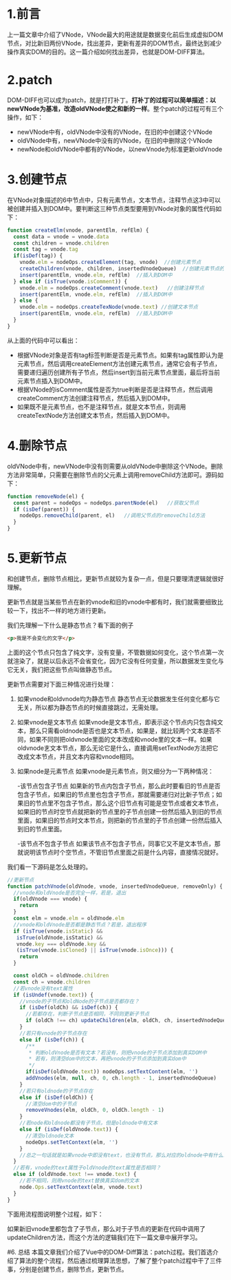 # 1.前言
上一篇文章中介绍了VNode，VNode最大的用途就是数据变化前后生成虚拟DOM节点，对比新旧两份VNode，找出差异，更新有差异的DOM节点，最终达到减少操作真实DOM的目的。这一篇介绍如何找出差异，也就是DOM-DIFF算法。

# 2.patch
DOM-DIFF也可以成为patch，就是打打补丁。**打补丁的过程可以简单描述：以newVNode为基准，改造oldVNode使之和新的一样**。整个patch的过程可有三个操作，如下：

- newVNode中有，oldVNode中没有的VNode，在旧的中创建这个VNode
- oldVNode中有，newVNode中没有的VNode，在旧的中删除这个VNode
- newNode和oldVNode中都有的VNode，以newVnode为标准更新oldVnode

# 3.创建节点
在VNode对象描述的6中节点中，只有元素节点，文本节点，注释节点这3中可以被创建并插入到DOM中。要判断这三种节点类型要用到VNode对象的属性代码如下：

```javascript
function createElm(vnode, parentElm, refElm) {
  const data = vnode = vnode.data
  const children = vnode.children
  const tag = vnode.tag
  if(isDef(tag)) {
    vnode.elm = nodeOps.createElement(tag, vnode)  //创建元素节点
    createChildren(vnode, children, insertedVnodeQueue)  //创建元素节点的子节点
    insert(parentElm, vnode.elm, refElm)  //插入到DOM中
  } else if (isTrue(vnode.isComment)) {
    vnode.elm = nodeOps.createComment(vnode.text)   //创建注释节点
    insert(parentElm, vnode.elm, refElm)  //插入到DOM中
  } else {
    vnode.elm = nodeOps.createTexNode(vnode.text) //创建文本节点
    insert(parentElm, vnode.elm, refElm)  //插入到DOM中
  }
}
```

从上面的代码中可以看出：
- 根据VNode对象是否有tag标签判断是否是元素节点。如果有tag属性即认为是元素节点，然后调用createElement方法创建元素节点，通常它会有子节点，需要递归遍历创建所有子节点，然后insert到当前元素节点里面，最后将当前元素节点插入到DOM中。
- 根据VNode的isComment属性是否为true判断是否是注释节点，然后调用createComment方法创建注释节点，然后插入到DOM中。
- 如果既不是元素节点，也不是注释节点，就是文本节点，则调用createTextNode方法创建文本节点，然后插入到DOM中。

# 4.删除节点
oldVNode中有，newVNode中没有则需要从oldVNode中删除这个VNode。删除方法非常简单，只需要在删除节点的父元素上调用removeChild方法即可。源码如下：

```javascript
function removeNode(el) {
  const parent = nodeOps = nodeOps.parentNode(el)   //获取父节点
  if (isDef(parent)) {
    nodeOps.removeChild(parent, el)   //调用父节点的removeChild方法
  }
}
```

# 5.更新节点
和创建节点，删除节点相比，更新节点就较为复杂一点，但是只要理清逻辑就很好理解。  

更新节点就是当某些节点在新的vnode和旧的vnode中都有时，我们就需要细致比较一下，找出不一样的地方进行更新。  

我们先理解一下什么是静态节点？看下面的例子
```html
<p>我是不会变化的文字</p>
```
上面的这个节点只包含了纯文字，没有变量，不管数据如何变化，这个节点第一次就渲染了，就是以后永远不会省变化，因为它没有任何变量，所以数据发生变化与它无关，我们把这些节点叫做静态节点。  

更新节点需要对下面三种情况进行处理：  
1. 如果vnode和oldvnode均为静态节点
   静态节点无论数据发生任何变化都与它无关，所以都为静态节点的时候直接跳过，无需处理。
2. 如果vnode是文本节点
   如果vnode是文本节点，即表示这个节点内只包含纯文本，那么只需看oldnode是否也是文本节点，如果是，就比较两个文本是否不同，如果不同则把oldvnode里面的文本改成和vnode里的文本一样。如果oldvnode㐊文本节点，那么无论它是什么，直接调用setTextNode方法把它改成文本节点，并且文本内容和vnode相同。
3. 如果node是元素节点
   如果vnode是元素节点，则又细分为一下两种情况：

   -该节点包含子节点
   如果新的节点内包含子节点，那么此时要看旧的节点是否包含子节点，如果旧的节点里也包含子节点，那就需要递归对比新子节点；如果旧的节点里不包含子节点，那么这个旧节点有可能是空节点或者文本节点，如果旧的节点时空节点就把新的节点里的子节点创建一份然后插入到旧的节点里面，如果旧的节点时文本节点，则把新的节点里的子节点创建一份然后插入到旧的节点里面。
   
   -该节点不包含子节点
   如果该节点不包含子节点，同事它又不是文本节点，那就说明该节点时个空节点，不管旧节点里面之前是什么内容，直接情况就好。

我们看一下源码是怎么处理的。
```javascript
//更新节点
function patchVnode(oldVnode, vnode, insertedVnodeQueue, removeOnly) {
  //vnode和oldVnode是否完全一样，若是，退出
  if(oldVnode === vnode) {
    return
  }
  const elm = vnode.elm = oldVnode.elm
  //vnode和oldVnode是否都是静态节点？若是，退出程序
  if (isTrue(vnode.isStatic) &&
   isTrue(oldVnode,isStatic) &&
   vnode.key === oldVnode.key &&
   (isTrue(vnode.isCloned) || isTrue(vnode.isOnce))) {
    return
  }

  const oldCh = oldVnode.children
  const ch = vnode.children
  //若vnode没有text属性
  if (isUndef(vnode.text)) {
    //vnode的子节点和oldNode的子节点是否都存在？
    if (isDef(oldCh) && isDef(ch)) {
      //若都存在，判断子节点是否相同，不同则更新子节点
      if (oldCh !== ch) updateChildren(elm, oldCh, ch, insertedVnodeQueue, removeOnly)
    }
    //若只有vnode的子节点存在
    else if (isDef(ch)) {
      /**
       * 判断oldVnode是否有文本？若没有，则把vnode的子节点添加到真实DOM中
       * 若有，则清空dom中的文本，再把vnode的子节点添加到真实dom中
       */
      if(isDef(oldVnode.text)) nodeOps.setTextContent(elm, '')
      addVnodes(elm, null, ch, 0, ch.length - 1, insertedVnodeQueue)
    }
    //若只有oldnode的子节点存在
    else if (isDef(oldCh)) {
      //清空dom中的子节点
      removeVnodes(elm, oldCh, 0, oldCh.length - 1)
    }
    //若node和oldnode都没有子节点，但是oldnode中有文本
    else if (isDef(oldVnode.text)) {
      //清空oldnode文本
      nodeOps.setTetContext(elm, '')
    }
    //总之一句话就是如果vnode中即没有text，也没有节点，那么对应的oldnode中有什么就清空什么
  }
  //若有，vnode的text属性于oldVnode的text属性是否相同？
  else if (oldVnode.text !== vnode.text) {
    //若不相同，则用vnode的text替换真实dom的文本
    node.Ops.setTextContext(elm, vnode.text)
  }
}
```
下面用流程图说明整个过程，如下：
<img alt='' src="./img/dom-diff.png"/>

如果新旧vnode里都包含了子节点，那么对于子节点的更新在代码中调用了updateChildren方法，而这个方法的逻辑我们在下一篇文章中展开学习。

#6. 总结
本篇文章我们介绍了Vue中的DOM-Diff算法：patch过程。我们首选介绍了算法的整个流程，然后通过梳理算法思想，了解了整个patch过程中干了三件事，分别是创建节点，删除节点，更新节点。
